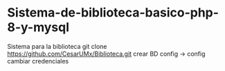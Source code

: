 # Sistema-de-biblioteca-basico-php-8-y-mysql
Sistema para la biblioteca 
git clone https://github.com/CesarUMx/Biblioteca.git
crear BD 
config -> config cambiar credenciales

